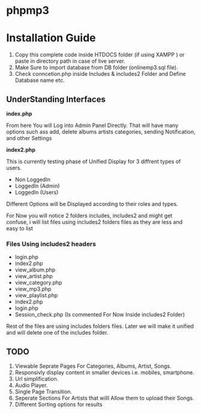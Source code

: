 # phpmp3
<h1> Installation Guide </h1>
<ol>
  <li>Copy this complete code inside HTDOCS folder (if using XAMPP ) or paste in directory path in case of live server.</li>
  <li>Make Sure to import database from DB folder (onlinemp3.sql file).</li>
  <li>Check conncetion.php inside Includes & includes2 Folder and Define Database name etc.</li>
  </ol>
<h2> UnderStanding Interfaces </h2>
<strong> index.php </strong>
<p>From here You will Log into Admin Panel Directly. That will have many options such ass add, delete albums artists categories, sending Notification, and other Settings </p>
<strong> index2.php </strong>
<p> This is currently testing phase of Unified Display for 3 diffrent types of users.
<ul>
  <li>Non LoggedIn</li>
  <li>LoggedIn (Admin)</li>
  <li>LoggedIn (Users)</li>
  </p>
</ul>
Different Options will be Displayed according to their roles and types.

<p>For Now you will notice 2 folders includes, includes2 and might get confuse, i will list files using includes2 folders files as they are less and easy to list  </p>
<h3> Files Using includes2 headers </h3>
<ul>
<li>login.php </li>
<li>index2.php </li>
<li>view_album.php </li>
<li>view_artist.php </li>
<li>view_category.php </li>
<li>view_mp3.php  </li>
<li>view_playlist.php</li>
<li>index2.php</li>
<li>login.php</li>

<li>Session_check.php (Is commented For Now Inside includes2 Folder)</li>
</ul>

<p> Rest of the files are using includes folders files. 
Later we will make it unified and will delete one of the includes folder.</p>

<h2> TODO </h2>
<ol>
  <li>Viewable Seprate Pages For Categories, Albums, Artist, Songs.</li>
  <li>Responsivly display content in smaller devices i.e. mobiles, smartphone.</li>
  <li> Url simplification. </li>
  <li> Audio Player. </li>
  <li> Single Page Transition.</li>
  <li> Seperate Sections For Artists that willl Allow them to upload their Songs.</li>
  <li> Different Sorting options for results</li>
</ol>
  
